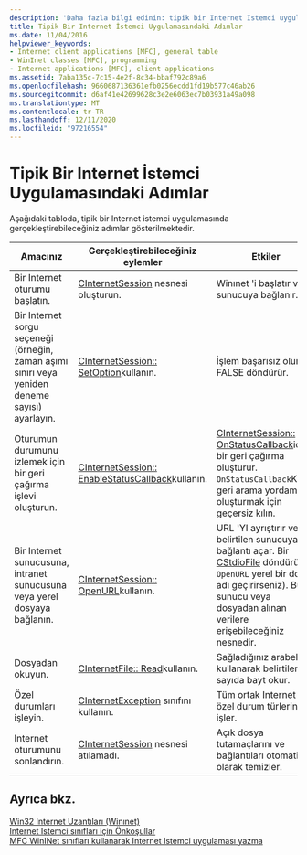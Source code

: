 ```yaml
---
description: 'Daha fazla bilgi edinin: tipik bir Internet Istemci uygulamasındaki adımlar'
title: Tipik Bir Internet İstemci Uygulamasındaki Adımlar
ms.date: 11/04/2016
helpviewer_keywords:
- Internet client applications [MFC], general table
- WinInet classes [MFC], programming
- Internet applications [MFC], client applications
ms.assetid: 7aba135c-7c15-4e2f-8c34-bbaf792c89a6
ms.openlocfilehash: 9660687136361efb0256ecdd1fd19b577c46ab26
ms.sourcegitcommit: d6af41e42699628c3e2e6063ec7b03931a49a098
ms.translationtype: MT
ms.contentlocale: tr-TR
ms.lasthandoff: 12/11/2020
ms.locfileid: "97216554"
---
```

# <a name="steps-in-a-typical-internet-client-application"></a>Tipik Bir Internet İstemci Uygulamasındaki Adımlar

Aşağıdaki tabloda, tipik bir Internet istemci uygulamasında gerçekleştirebileceğiniz adımlar gösterilmektedir.

|Amacınız|Gerçekleştirebileceğiniz eylemler|Etkiler|
|---------------|----------------------|-------------|
|Bir Internet oturumu başlatın.|[CInternetSession](../mfc/reference/cinternetsession-class.md) nesnesi oluşturun.|Winınet 'i başlatır ve sunucuya bağlanır.|
|Bir Internet sorgu seçeneği (örneğin, zaman aşımı sınırı veya yeniden deneme sayısı) ayarlayın.|[CInternetSession:: SetOption](../mfc/reference/cinternetsession-class.md#setoption)kullanın.|İşlem başarısız olursa FALSE döndürür.|
|Oturumun durumunu izlemek için bir geri çağırma işlevi oluşturun.|[CInternetSession:: EnableStatusCallback](../mfc/reference/cinternetsession-class.md#enablestatuscallback)kullanın.|[CInternetSession:: OnStatusCallback](../mfc/reference/cinternetsession-class.md#onstatuscallback)için bir geri çağırma oluşturur. `OnStatusCallback`Kendi geri arama yordamınız oluşturmak için geçersiz kılın.|
|Bir Internet sunucusuna, intranet sunucusuna veya yerel dosyaya bağlanın.|[CInternetSession:: OpenURL](../mfc/reference/cinternetsession-class.md#openurl)kullanın.|URL 'YI ayrıştırır ve belirtilen sunucuya bir bağlantı açar. Bir [CStdioFile](../mfc/reference/cstdiofile-class.md) döndürür ( `OpenURL` yerel bir dosya adı geçirirseniz). Bu, sunucu veya dosyadan alınan verilere erişebileceğiniz nesnedir.|
|Dosyadan okuyun.|[CInternetFile:: Read](../mfc/reference/cinternetfile-class.md#read)kullanın.|Sağladığınız arabelleği kullanarak belirtilen sayıda bayt okur.|
|Özel durumları işleyin.|[CInternetException](../mfc/reference/cinternetexception-class.md) sınıfını kullanın.|Tüm ortak Internet özel durum türlerini işler.|
|Internet oturumunu sonlandırın.|[CInternetSession](../mfc/reference/cinternetsession-class.md) nesnesi atılamadı.|Açık dosya tutamaçlarını ve bağlantıları otomatik olarak temizler.|

## <a name="see-also"></a>Ayrıca bkz.

[Win32 Internet Uzantıları (Winınet)](../mfc/win32-internet-extensions-wininet.md)<br/>
[Internet Istemci sınıfları için Önkoşullar](../mfc/prerequisites-for-internet-client-classes.md)<br/>
[MFC WinINet sınıfları kullanarak Internet Istemci uygulaması yazma](../mfc/writing-an-internet-client-application-using-mfc-wininet-classes.md)
